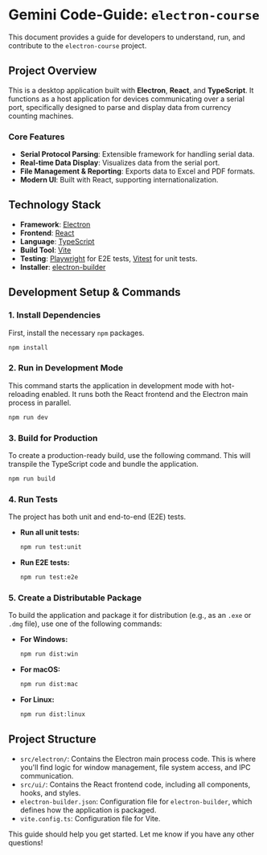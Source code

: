 # Gemini Code-Guide: `electron-course`

This document provides a guide for developers to understand, run, and contribute to the `electron-course` project.

## Project Overview

This is a desktop application built with **Electron**, **React**, and **TypeScript**. It functions as a host application for devices communicating over a serial port, specifically designed to parse and display data from currency counting machines.

### Core Features

-   **Serial Protocol Parsing**: Extensible framework for handling serial data.
-   **Real-time Data Display**: Visualizes data from the serial port.
-   **File Management & Reporting**: Exports data to Excel and PDF formats.
-   **Modern UI**: Built with React, supporting internationalization.

## Technology Stack

-   **Framework**: [Electron](https://www.electronjs.org/)
-   **Frontend**: [React](https://reactjs.org/)
-   **Language**: [TypeScript](https://www.typescriptlang.org/)
-   **Build Tool**: [Vite](https://vitejs.dev/)
-   **Testing**: [Playwright](https://playwright.dev/) for E2E tests, [Vitest](https://vitest.dev/) for unit tests.
-   **Installer**: [electron-builder](https://www.electron.build/)

## Development Setup & Commands

### 1. Install Dependencies

First, install the necessary `npm` packages.

```bash
npm install
```

### 2. Run in Development Mode

This command starts the application in development mode with hot-reloading enabled. It runs both the React frontend and the Electron main process in parallel.

```bash
npm run dev
```

### 3. Build for Production

To create a production-ready build, use the following command. This will transpile the TypeScript code and bundle the application.

```bash
npm run build
```

### 4. Run Tests

The project has both unit and end-to-end (E2E) tests.

-   **Run all unit tests:**
    ```bash
    npm run test:unit
    ```
-   **Run E2E tests:**
    ```bash
    npm run test:e2e
    ```

### 5. Create a Distributable Package

To build the application and package it for distribution (e.g., as an `.exe` or `.dmg` file), use one of the following commands:

-   **For Windows:**
    ```bash
    npm run dist:win
    ```
-   **For macOS:**
    ```bash
    npm run dist:mac
    ```
-   **For Linux:**
    ```bash
    npm run dist:linux
    ```

## Project Structure

-   `src/electron/`: Contains the Electron main process code. This is where you'll find logic for window management, file system access, and IPC communication.
-   `src/ui/`: Contains the React frontend code, including all components, hooks, and styles.
-   `electron-builder.json`: Configuration file for `electron-builder`, which defines how the application is packaged.
-   `vite.config.ts`: Configuration file for Vite.

This guide should help you get started. Let me know if you have any other questions!

